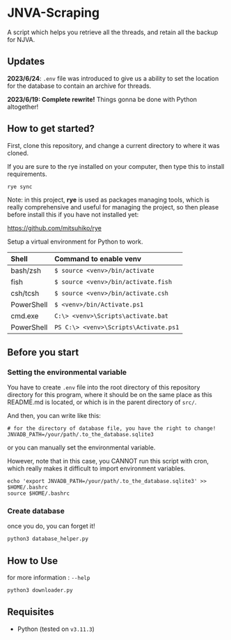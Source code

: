 # JNVA-Scraping

A script which helps you retrieve all the threads, and retain all the backup for NJVA.

## Updates

__2023/6/24__: `.env` file was introduced to give us a ability to set the location for the database to contain an archive for threads.

__2023/6/19: Complete rewrite!__
Things gonna be done with Python altogether!

## How to get started?

First, clone this repository, and change a current directory to where it was cloned.

If you are sure to the rye installed on your computer, then type this to install requirements.

```bash
rye sync
```

Note: in this project, __rye__ is used as packages managing tools, which is really comprehensive and useful for managing the project, so then please before install this if you have not installed yet:

https://github.com/mitsuhiko/rye

Setup a virtual environment for Python to work.

|Shell|Command to enable venv|
|:----|:----|
|bash/zsh|`$ source <venv>/bin/activate`|
|fish|`$ source <venv>/bin/activate.fish`|
|csh/tcsh|`$ source <venv>/bin/activate.csh`|
|PowerShell|`$ <venv>/bin/Activate.ps1`|
|cmd.exe|`C:\> <venv>\Scripts\activate.bat`|
|PowerShell|`PS C:\> <venv>\Scripts\Activate.ps1`|


## Before you start

### Setting the environmental variable

You have to create `.env` file into the root directory of this repository directory for this program, where it should be on the same place as this README.md is located, or which is in the parent directory of `src/`.

And then, you can write like this:

```shell
# for the directory of database file, you have the right to change!
JNVADB_PATH=/your/path/.to_the_database.sqlite3
```

or you can manually set the environmental variable. 

However, note that in this case, you CANNOT run this script with cron, which really makes it difficult to import environment variables.

```shell
echo 'export JNVADB_PATH=/your/path/.to_the_database.sqlite3' >> $HOME/.bashrc
source $HOME/.bashrc
```

### Create database

once you do, you can forget it!

```bash
python3 database_helper.py
```

## How to Use

for more information : `--help`

```bash
python3 downloader.py
```

## Requisites

* Python (tested on `v3.11.3`)
